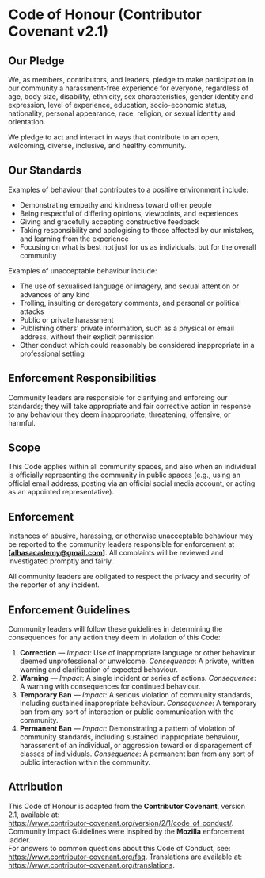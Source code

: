 # Code of Honour (Contributor Covenant v2.1)

## Our Pledge
We, as members, contributors, and leaders, pledge to make participation in our community a harassment-free experience for everyone, regardless of age, body size, disability, ethnicity, sex characteristics, gender identity and expression, level of experience, education, socio-economic status, nationality, personal appearance, race, religion, or sexual identity and orientation.

We pledge to act and interact in ways that contribute to an open, welcoming, diverse, inclusive, and healthy community.

## Our Standards
Examples of behaviour that contributes to a positive environment include:
- Demonstrating empathy and kindness toward other people  
- Being respectful of differing opinions, viewpoints, and experiences  
- Giving and gracefully accepting constructive feedback  
- Taking responsibility and apologising to those affected by our mistakes, and learning from the experience  
- Focusing on what is best not just for us as individuals, but for the overall community

Examples of unacceptable behaviour include:
- The use of sexualised language or imagery, and sexual attention or advances of any kind  
- Trolling, insulting or derogatory comments, and personal or political attacks  
- Public or private harassment  
- Publishing others’ private information, such as a physical or email address, without their explicit permission  
- Other conduct which could reasonably be considered inappropriate in a professional setting

## Enforcement Responsibilities
Community leaders are responsible for clarifying and enforcing our standards; they will take appropriate and fair corrective action in response to any behaviour they deem inappropriate, threatening, offensive, or harmful.

## Scope
This Code applies within all community spaces, and also when an individual is officially representing the community in public spaces (e.g., using an official email address, posting via an official social media account, or acting as an appointed representative).

## Enforcement
Instances of abusive, harassing, or otherwise unacceptable behaviour may be reported to the community leaders responsible for enforcement at **[alhasacademy@gmail.com]**. All complaints will be reviewed and investigated promptly and fairly.

All community leaders are obligated to respect the privacy and security of the reporter of any incident.

## Enforcement Guidelines
Community leaders will follow these guidelines in determining the consequences for any action they deem in violation of this Code:

1. **Correction** — *Impact*: Use of inappropriate language or other behaviour deemed unprofessional or unwelcome. *Consequence*: A private, written warning and clarification of expected behaviour.  
2. **Warning** — *Impact*: A single incident or series of actions. *Consequence*: A warning with consequences for continued behaviour.  
3. **Temporary Ban** — *Impact*: A serious violation of community standards, including sustained inappropriate behaviour. *Consequence*: A temporary ban from any sort of interaction or public communication with the community.  
4. **Permanent Ban** — *Impact*: Demonstrating a pattern of violation of community standards, including sustained inappropriate behaviour, harassment of an individual, or aggression toward or disparagement of classes of individuals. *Consequence*: A permanent ban from any sort of public interaction within the community.

## Attribution
This Code of Honour is adapted from the **Contributor Covenant**, version 2.1, available at:  
https://www.contributor-covenant.org/version/2/1/code_of_conduct/.
Community Impact Guidelines were inspired by the **Mozilla** enforcement ladder.  
For answers to common questions about this Code of Conduct, see: https://www.contributor-covenant.org/faq.
Translations are available at: https://www.contributor-covenant.org/translations.
